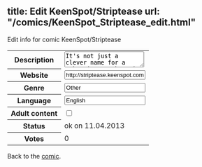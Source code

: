 title: Edit KeenSpot/Striptease
url: "/comics/KeenSpot_Striptease_edit.html"
---
Edit info for comic KeenSpot/Striptease

<form name="comic" action="http://gaepostmail.appengine.com/comic" name="post">
<table class="comicinfo">
<tr>
<th>Description</th><td><textarea name="description">It's not just a clever name for a webcomic.... okay, it is. Sex, betrayal, humor, adventure, and comic book pencilling!</textarea></td>
</tr>
<tr>
<th>Website</th><td><input type="text" name="url" value="http://striptease.keenspot.com/"/></td>
</tr>
<tr>
<th>Genre</th><td><input type="text" name="genre" value="Other"/></td>
</tr>
<tr>
<th>Language</th><td><input type="text" name="language" value="English"/></td>
</tr>
<tr>
<th>Adult content</th><td><input type="checkbox" name="adult" value="adult" /></td>
</tr>
<tr>
<th>Status</th><td>ok on 11.04.2013</td>
</tr>
<tr>
<th>Votes</th><td>0</div></td>
</tr>
</table>
</form>

Back to the [comic](/comics/KeenSpot_Striptease.html).
